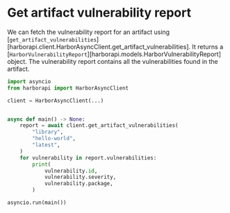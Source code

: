 # Get artifact vulnerability report

We can fetch the vulnerability report for an artifact using [`get_artifact_vulnerabilities`][harborapi.client.HarborAsyncClient.get_artifact_vulnerabilities]. It returns a [`HarborVulnerabilityReport`][harborapi.models.HarborVulnerabilityReport] object. The vulnerability report contains all the vulnerabilities found in the artifact.

```py
import asyncio
from harborapi import HarborAsyncClient

client = HarborAsyncClient(...)


async def main() -> None:
    report = await client.get_artifact_vulnerabilities(
        "library",
        "hello-world",
        "latest",
    )
    for vulnerability in report.vulnerabilities:
        print(
            vulnerability.id,
            vulnerability.severity,
            vulnerability.package,
        )

asyncio.run(main())
```

<!-- See ext recipe for a maidaofowqwfq -->
